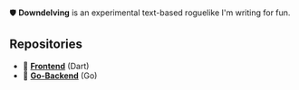 🛡️ **Downdelving** is an experimental text-based roguelike I'm writing for fun.

## Repositories

- 👀 **[Frontend](https://github.com/downdelving/frontend/)** (Dart)
- 🍑 **[Go-Backend](https://github.com/downdelving/go-backend/)** (Go)
